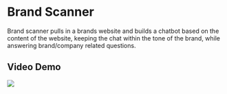 # Brand Scanner
Brand scanner pulls in a brands website and builds a chatbot based on the content of the website, keeping the chat within the tone of the brand, while answering brand/company related questions.

## Video Demo
![](https://github.com/blakedaniel/brand_scanner/blob/main/gmmbchat.gif)